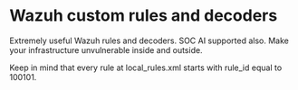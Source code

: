 # Wazuh custom rules and decoders

Extremely useful Wazuh rules and decoders. SOC AI supported also. 
Make your infrastructure unvulnerable inside and outside.

Keep in mind that every rule at local_rules.xml starts with rule_id equal to 100101.


